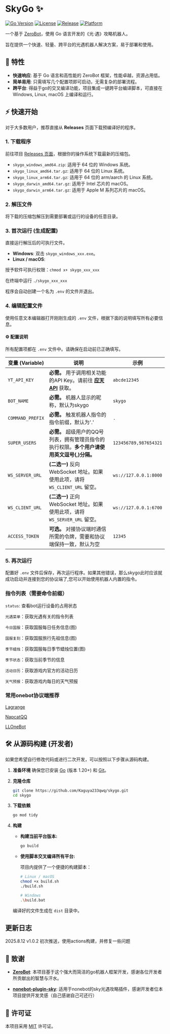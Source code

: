 # SkyGo ✨

[![Go Version](https://img.shields.io/badge/Go-1.20%2B-blue.svg)](https://go.dev/)
[![License](https://img.shields.io/badge/License-MIT-green.svg)](LICENSE)
[![Release](https://img.shields.io/github/v/release/Kaguya233qwq/skygo)](https://github.com/Kaguya233qwq/skygo/releases)
[![Platform](https://img.shields.io/badge/Platform-Windows%20%7C%20Linux%20%7C%20macOS-lightgrey)](https://github.com/Kaguya233qwq/skygo/releases)

一个基于 [ZeroBot](https://github.com/wdvxdr1123/ZeroBot)，使用 Go 语言开发的《光·遇》攻略机器人。

旨在提供一个快速、轻量、跨平台的光遇机器人解决方案，易于部署和使用。

## 🚀 特性

-   **快速响应**: 基于 Go 语言和高性能的 ZeroBot 框架，性能卓越，资源占用低。
-   **简单易用**: 只需填写几个配置项即可启动，无需复杂的部署流程。
-   **跨平台**: 得益于go的交叉编译功能，项目集成一键跨平台编译脚本，可直接在 Windows, Linux, macOS 上编译和运行。

## ⚡️ 快速开始

对于大多数用户，推荐直接从 **Releases** 页面下载预编译好的程序。

### 1. 下载程序

前往项目 [Releases 页面](https://github.com/Kaguya233qwq/skygo/releases)，根据你的操作系统下载最新的压缩包。

-   `skygo_windows_amd64.zip`: 适用于 64 位的 Windows 系统。
-   `skygo_linux_amd64.tar.gz`: 适用于 64 位的 Linux 系统。
-   `skygo_linux_arm64.tar.gz`: 适用于 64 位的 arm/aarch 的 Linux 系统。
-   `skygo_darwin_amd64.tar.gz`: 适用于 Intel 芯片的 macOS。
-   `skygo_darwin_arm64.tar.gz`: 适用于 Apple M 系列芯片的 macOS。

### 2. 解压文件

将下载的压缩包解压到需要部署或运行的设备的任意目录。

### 3. 首次运行 (生成配置)

直接运行解压后的可执行文件。
-   **Windows**: 双击 `skygo_windows_xxx.exe`。
-   **Linux / macOS**: 

授予软件可执行权限：`chmod x+ skygo_xxx_xxx`

在终端中运行 `./skygo_xxx_xxx`

程序会自动创建一个名为 `.env` 的文件并退出。

### 4. 编辑配置文件

使用任意文本编辑器打开刚刚生成的 `.env` 文件，根据下面的说明填写所有必要信息。

#### ⚙️ 配置说明

所有配置项都在 `.env` 文件中。请确保在启动前已正确填写。

| 变量 (Variable)      | 说明                                                                                                                                                             | 示例                                     |
| -------------------- | ---------------------------------------------------------------------------------------------------------------------------------------------------------------- | ---------------------------------------- |
| `YT_API_KEY`         | **必需。** 用于调用相关功能的API Key。请前往 **[应天API](https://api.t1qq.com/user/key)** 获取。                                                                   | `abcde12345`                             |
| `BOT_NAME`           | **必需。** 机器人显示的昵称，默认为skygo                                        |  `skygo`                              |
|  `COMMAND_PREFIX`                   | **必需。** 触发机器人指令的指令前缀，默认为'.'                  |  `.`                                                                      | `skygo`                               |
| `SUPER_USERS`        | **必需。** 超级用户的QQ号列表，拥有管理员指令的执行权限。**多个用户请使用英文逗号(,)分隔。**                                                                              | `123456789,987654321`                    |
| `WS_SERVER_URL`      | **(二选一)** 反向 WebSocket 地址。如果使用此项，请将 `WS_CLIENT_URL` 留空。                                                                          | `ws://127.0.0.1:8000`                    |
| `WS_CLIENT_URL`      | **(二选一)** 正向 WebSocket 地址。如果使用此项，请将 `WS_SERVER_URL` 留空。                                                                          | `ws://127.0.0.1:6700`                    |
| `ACCESS_TOKEN`         | **可选。** 对接协议端时通信所需的令牌，需要和协议端保持一致，默认为空                                                                            | `12345`                           |

### 5. 再次运行

配置好 `.env` 文件后保存，再次运行程序。如果其他错误，那么skygo此时应该就成功启动并连接到您的协议端了,您可以开始使用机器人内置的指令。

### 指令列表（需要命令前缀）

`status`: 查看bot运行设备的占用状态

`光遇菜单`：获取光遇有关的指令列表

`今日国服`：获取国服每日任务信息(图)

`国服复刻`：获取国服旅行先祖信息(图)

`季节蜡烛`：获取国服每日季节蜡烛位置(图)

`季节状态`：获取当前季节的信息

`活动日历`：获取游戏内官方的活动日历

`天气预报`：获取游戏内每日的天气预报

### 常用onebot协议端推荐

[Lagrange](https://github.com/LagrangeDev/Lagrange.Core)

[NapcatQQ](https://github.com/NapNeko/NapCatQQ)

[LLOneBot](https://github.com/LLOneBot/LLOneBot)


## 🛠️ 从源码构建 (开发者)

如果您希望自行修改代码或进行二次开发，可以按照以下步骤从源码构建。

1.  **准备环境**
    确保您已安装 [Go](https://go.dev/dl/) (版本 1.20+) 和 [Git](https://git-scm.com/)。

2.  **克隆仓库**
    ```bash
    git clone https://github.com/Kaguya233qwq/skygo.git
    cd skygo
    ```

3.  **下载依赖**
    ```bash
    go mod tidy
    ```

4.  **构建**
    - **构建当前平台版本:**
      ```bash
      go build
      ```
    - **使用脚本交叉编译所有平台:**

      项目内提供了一个便捷的构建脚本：
      ```bash
      # Linux / macOS
      chmod +x build.sh
      ./build.sh
      
      # Windows
      .\build.bat
      ```
    编译好的文件生成在 `dist` 目录中。

## 更新日志

2025.8.12  v1.0.2 初次推送，使用actions构建，并修复一些问题


## 🙏 致谢

-   **[ZeroBot](https://github.com/wdvxdr1123/ZeroBot)**: 本项目基于这个强大而简洁的go机器人框架开发，感谢各位开发者所贡献出的智慧与汗水。

-   **[nonebot-plugin-sky](https://github.com/Kaguya233qwq/nonebot_plugin_sky)**: 适用于nonebot的sky光遇攻略插件，感谢开发者位本项目提供开发灵感（自己感谢自己可还行）

## 📜 许可证

本项目采用 [MIT](LICENSE) 许可证。
